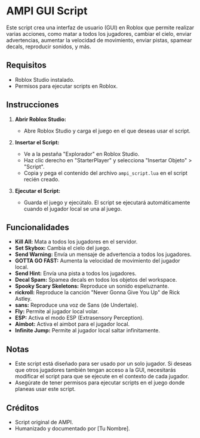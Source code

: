 # AMPI GUI Script

Este script crea una interfaz de usuario (GUI) en Roblox que permite realizar varias acciones, como matar a todos los jugadores, cambiar el cielo, enviar advertencias, aumentar la velocidad de movimiento, enviar pistas, spamear decals, reproducir sonidos, y más.

## Requisitos

- Roblox Studio instalado.
- Permisos para ejecutar scripts en Roblox.

## Instrucciones

1. **Abrir Roblox Studio:**
   - Abre Roblox Studio y carga el juego en el que deseas usar el script.

2. **Insertar el Script:**
   - Ve a la pestaña "Explorador" en Roblox Studio.
   - Haz clic derecho en "StarterPlayer" y selecciona "Insertar Objeto" > "Script".
   - Copia y pega el contenido del archivo `ampi_script.lua` en el script recién creado.

3. **Ejecutar el Script:**
   - Guarda el juego y ejecútalo. El script se ejecutará automáticamente cuando el jugador local se una al juego.

## Funcionalidades

- **Kill All:** Mata a todos los jugadores en el servidor.
- **Set Skybox:** Cambia el cielo del juego.
- **Send Warning:** Envía un mensaje de advertencia a todos los jugadores.
- **GOTTA GO FAST:** Aumenta la velocidad de movimiento del jugador local.
- **Send Hint:** Envía una pista a todos los jugadores.
- **Decal Spam:** Spamea decals en todos los objetos del workspace.
- **Spooky Scary Skeletons:** Reproduce un sonido espeluznante.
- **rickroll:** Reproduce la canción "Never Gonna Give You Up" de Rick Astley.
- **sans:** Reproduce una voz de Sans (de Undertale).
- **Fly:** Permite al jugador local volar.
- **ESP:** Activa el modo ESP (Extrasensory Perception).
- **Aimbot:** Activa el aimbot para el jugador local.
- **Infinite Jump:** Permite al jugador local saltar infinitamente.

## Notas

- Este script está diseñado para ser usado por un solo jugador. Si deseas que otros jugadores también tengan acceso a la GUI, necesitarás modificar el script para que se ejecute en el contexto de cada jugador.
- Asegúrate de tener permisos para ejecutar scripts en el juego donde planeas usar este script.

## Créditos

- Script original de AMPI.
- Humanizado y documentado por [Tu Nombre].
